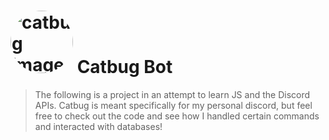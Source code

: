 
# <img src="https://deadline.com/wp-content/uploads/2019/12/catbug.jpg" alt="catbug image" style="border-radius: 50%; height: 100px; width: 100px"/> Catbug Bot


> The following is a project in an attempt to learn JS and the Discord APIs. Catbug is meant specifically for my personal discord, but feel free to check out the code 
and see how I handled certain commands and interacted with databases!
